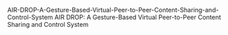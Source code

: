 AIR-DROP-A-Gesture-Based-Virtual-Peer-to-Peer-Content-Sharing-and-Control-System
AIR DROP: A Gesture-Based Virtual Peer-to-Peer Content Sharing and Control System
